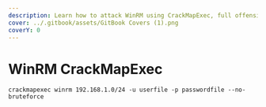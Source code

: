 ```yaml
---
description: Learn how to attack WinRM using CrackMapExec, full offensive guide.
cover: ../.gitbook/assets/GitBook Covers (1).png
coverY: 0
---
```


# WinRM CrackMapExec

```
crackmapexec winrm 192.168.1.0/24 -u userfile -p passwordfile --no-bruteforce
```
